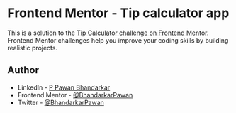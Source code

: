 # Frontend Mentor - Tip calculator app

This is a solution to the [Tip Calculator challenge on Frontend Mentor](https://www.frontendmentor.io/solutions/tip-calculate-using-html-and-tailwind-0ASVaEbYE). Frontend Mentor challenges help you improve your coding skills by building realistic projects.

 
## Author

- LinkedIn - [P Pawan Bhandarkar](https://www.linkedin.com/in/bhandarkar/)
- Frontend Mentor - [@BhandarkarPawan](https://www.frontendmentor.io/profile/BhandarkarPawan)
- Twitter - [@BhandarkarPawan](https://twitter.com/BhandarkarPawan)
